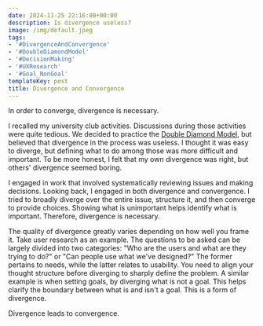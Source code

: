 ```yaml
---
date: 2024-11-25 22:16:00+00:00
description: Is divergence useless?
image: /img/default.jpeg
tags:
- '#DivergenceAndConvergence'
- '#DoubleDiamondModel'
- '#DecisionMaking'
- '#UXResearch'
- '#Goal_NonGoal'
templateKey: post
title: Divergence and Convergence
---
```


In order to converge, divergence is necessary.

I recalled my university club activities. Discussions during those activities were quite tedious. We decided to practice the [Double Diamond Model](https://en.wikipedia.org/wiki/Double_Diamond_(design_process_model)), but believed that divergence in the process was useless. I thought it was easy to diverge, but defining what to do among those was more difficult and important. To be more honest, I felt that my own divergence was right, but others' divergence seemed boring.

I engaged in work that involved systematically reviewing issues and making decisions. Looking back, I engaged in both divergence and convergence. I tried to broadly diverge over the entire issue, structure it, and then converge to provide choices. Showing what is unimportant helps identify what is important. Therefore, divergence is necessary.

The quality of divergence greatly varies depending on how well you frame it. Take user research as an example. The questions to be asked can be largely divided into two categories: "Who are the users and what are they trying to do?" or "Can people use what we've designed?" The former pertains to needs, while the latter relates to usability. You need to align your thought structure before diverging to sharply define the problem. A similar example is when setting goals, by diverging what is not a goal. This helps clarify the boundary between what is and isn't a goal. This is a form of divergence.

Divergence leads to convergence.